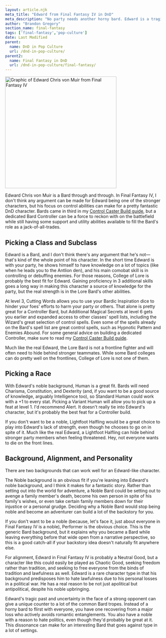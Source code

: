 ```yaml
---
layout: article.njk
meta_title: "Edward from Final Fantasy IV in DnD"
meta_description: "No party needs another horny bard. Edward is a tragic bard with strong controller abilities that can be a benefit to any party."
author: "Brandon Gregory"
section_name: final-fantasy
tags: ['final-fantasy','pop-culture']
date: Last Modified
parent:
  name: DnD in Pop Culture
  url: /dnd-in-pop-culture/
parent2:
  name: Final Fantasy in DnD
  url: /dnd-in-pop-culture/final-fantasy/
---
```


<img
  src="/images/ff4-edward-360.webp"
  srcset="/images/ff4-edward-360.webp 360w,
          /images/ff4-edward-768.webp 768w"
  sizes="(min-width: 768px) 384px,180px"
  alt="Graphic of Edward Chris von Muir from Final Fantasy IV"
  class="tiny-hero"
  height="360" width="360" />

Edward Chris von Muir is a Bard through and through. In Final Fantasy IV, I don't think any argument can be made for Edward being one of the stronger characters, but his focus on control abilities can make for a pretty fantastic DnD character. Bards came in third in my [Control Caster Build guide](/5e-build-guides/control-caster-builds/), but a dedicated Bard Controller can be a force to reckon with on the battlefield while still having some support and utility abilities available to fill the Bard's role as a jack-of-all-trades.

## Picking a Class and Subclass

Edward is a Bard, and I don't think there's any argument that he's not—that's kind of the whole point of his character. In the short time Edward is with your party, he shows himself to have knowledge on a lot of topics (like when he leads you to the Antlion den), and his main comobat skill is in controlling or debuffing enemies. For those reasons, College of Lore is probably the best fit for Edward. Gaining proficiency in 3 additional skills goes a long way in making this character a source of knowledge for the party, but the real strength is in the Lore Bard's other abilities.

At level 3, Cutting Words allows you to use your Bardic Inspiration dice to hinder your foes' efforts to harm your party or others. That alone is pretty great for a Controller Bard, but Additional Magical Secrets at level 6 gets you earlier and expanded access to other classes' spell lists, including the Wizard's great selection of control spells. Even some of the spells already on the Bard's spell list are great control spells, such as Hypnotic Pattern and Enemies Abound. For some general advice on building a dedicated Controller, make sure to read my [Control Caster Build guide](/5e-build-guides/control-caster-builds/).

Much like the real Edward, the Lore Bard is not a frontline fighter and will often need to hide behind stronger teammates. While some Bard colleges can do pretty well on the frontlines, College of Lore is not one of them.

## Picking a Race

With Edward's noble background, Human is a great fit. Bards will need Charisma, Constitution, and Dexterity (and, if you want to be a good source of knowledge, arguably Intelligence too), so Standard Human could work with a +1 to every stat. Picking a Variant Human will allow you to pick up a feat at level 1. I'd recommend Alert. It doesn't really tie into Edward's character, but it's probably the best feat for a Controller build.

If you don't want to be a noble, Lightfoot Halfling would be a great choice to play into Edward's lack of strength, even though he chooses to go on in spite of it. Much like the real Edward, a Lightfoot Halfling can hide behind stronger party members when feeling threatened. Hey, not everyone wants to die on the front lines.

## Background, Alignment, and Personality

There are two backgrounds that can work well for an Edward-like character.

The Noble background is an obvious fit if you're leaning into Edward's noble background, and I think it makes for a fantastic story. Rather than setting out into the world for adventure, a Noble Bard could be setting out to avenge a family member's death, become his own person in spite of his family's wishes, or even take certain family members down for their injustice or a personal grudge. Deciding why a Noble Bard would stop being noble and become an adventurer can build a lot of the backstory for you.

If you don't want to be a noble (because, let's face it, just about everyone in Final Fantasy IV is a noble), Performer is the obvious choice. This is the generic Bard background, but it explains why you became a Bard while leaving everything before that wide open from a narrative perspective, so this is a good catch-all if your backstory idea doesn't naturally fit anywhere else.

For alignment, Edward in Final Fantasy IV is probably a Neutral Good, but a character like this could easily be played as Chaotic Good, seeking freedom rather than tradition, and seeking to free everyone from the binds of tradition and lawfulness as well. Edward is a rare character type in that his background predisposes him to hate lawfulness due to his personal losses in a political war. He has a real reason to be not just apolitical but antipolitical, despite his noble upbringing.

Edward's tragic past and uncertainty in the face of a strong opponent can give a unique counter to a lot of the common Bard tropes. Instead of a horny bard to flirst with everyone, you have one recovering from a major loss who actively avoids romantic entanglements. You also have a noble with a reason to hate politics, even though they'd probably be great at it. This dissonance can make for an interesting Bard that goes against type in a lot of settings.